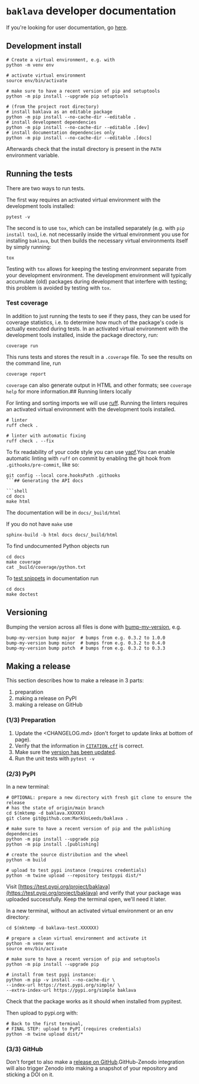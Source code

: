 # `baklava` developer documentation

If you're looking for user documentation, go [here](README.md).

## Development install

```shell
# Create a virtual environment, e.g. with
python -m venv env

# activate virtual environment
source env/bin/activate

# make sure to have a recent version of pip and setuptools
python -m pip install --upgrade pip setuptools

# (from the project root directory)
# install baklava as an editable package
python -m pip install --no-cache-dir --editable .
# install development dependencies
python -m pip install --no-cache-dir --editable .[dev]
# install documentation dependencies only
python -m pip install --no-cache-dir --editable .[docs]
```

Afterwards check that the install directory is present in the `PATH` environment variable.

## Running the tests

There are two ways to run tests.

The first way requires an activated virtual environment with the development tools installed:

```shell
pytest -v
```

The second is to use `tox`, which can be installed separately (e.g. with `pip install tox`), i.e. not necessarily inside the virtual environment you use for installing `baklava`, but then builds the necessary virtual environments itself by simply running:

```shell
tox
```

Testing with `tox` allows for keeping the testing environment separate from your development environment.
The development environment will typically accumulate (old) packages during development that interfere with testing; this problem is avoided by testing with `tox`.

### Test coverage

In addition to just running the tests to see if they pass, they can be used for coverage statistics, i.e. to determine how much of the package's code is actually executed during tests.
In an activated virtual environment with the development tools installed, inside the package directory, run:

```shell
coverage run
```

This runs tests and stores the result in a `.coverage` file.
To see the results on the command line, run

```shell
coverage report
```

`coverage` can also generate output in HTML and other formats; see `coverage help` for more information.## Running linters locally

For linting and sorting imports we will use [ruff](https://beta.ruff.rs/docs/). Running the linters requires an
activated virtual environment with the development tools installed.

```shell
# linter
ruff check .

# linter with automatic fixing
ruff check . --fix
```

To fix readability of your code style you can use [yapf](https://github.com/google/yapf).You can enable automatic linting with `ruff` on commit by enabling the git hook from `.githooks/pre-commit`, like so:

```shell
git config --local core.hooksPath .githooks
```## Generating the API docs

```shell
cd docs
make html
```

The documentation will be in `docs/_build/html`

If you do not have `make` use

```shell
sphinx-build -b html docs docs/_build/html
```

To find undocumented Python objects run

```shell
cd docs
make coverage
cat _build/coverage/python.txt
```

To [test snippets](https://www.sphinx-doc.org/en/master/usage/extensions/doctest.html) in documentation run

```shell
cd docs
make doctest
```

## Versioning

Bumping the version across all files is done with [bump-my-version](https://github.com/callowayproject/bump-my-version), e.g.

```shell
bump-my-version bump major  # bumps from e.g. 0.3.2 to 1.0.0
bump-my-version bump minor  # bumps from e.g. 0.3.2 to 0.4.0
bump-my-version bump patch  # bumps from e.g. 0.3.2 to 0.3.3
```

## Making a release

This section describes how to make a release in 3 parts:

1. preparation
1. making a release on PyPI
1. making a release on GitHub

### (1/3) Preparation

1. Update the <CHANGELOG.md> (don't forget to update links at bottom of page).
1. Verify that the information in [`CITATION.cff`](CITATION.cff) is correct.
1. Make sure the [version has been updated](#versioning).
1. Run the unit tests with `pytest -v`

### (2/3) PyPI

In a new terminal:

```shell
# OPTIONAL: prepare a new directory with fresh git clone to ensure the release
# has the state of origin/main branch
cd $(mktemp -d baklava.XXXXXX)
git clone git@github.com:MarkUoLeeds/baklava .

# make sure to have a recent version of pip and the publishing dependencies
python -m pip install --upgrade pip
python -m pip install .[publishing]

# create the source distribution and the wheel
python -m build

# upload to test pypi instance (requires credentials)
python -m twine upload --repository testpypi dist/*
```

Visit
[https://test.pypi.org/project/baklava](https://test.pypi.org/project/baklava)
and verify that your package was uploaded successfully. Keep the terminal open, we'll need it later.

In a new terminal, without an activated virtual environment or an env directory:

```shell
cd $(mktemp -d baklava-test.XXXXXX)

# prepare a clean virtual environment and activate it
python -m venv env
source env/bin/activate

# make sure to have a recent version of pip and setuptools
python -m pip install --upgrade pip

# install from test pypi instance:
python -m pip -v install --no-cache-dir \
--index-url https://test.pypi.org/simple/ \
--extra-index-url https://pypi.org/simple baklava
```

Check that the package works as it should when installed from pypitest.

Then upload to pypi.org with:

```shell
# Back to the first terminal,
# FINAL STEP: upload to PyPI (requires credentials)
python -m twine upload dist/*
```

### (3/3) GitHub

Don't forget to also make a [release on GitHub](https://github.com/MarkUoLeeds/baklava/releases/new).GitHub-Zenodo integration will also trigger Zenodo into making a snapshot of your repository and sticking a DOI on it.